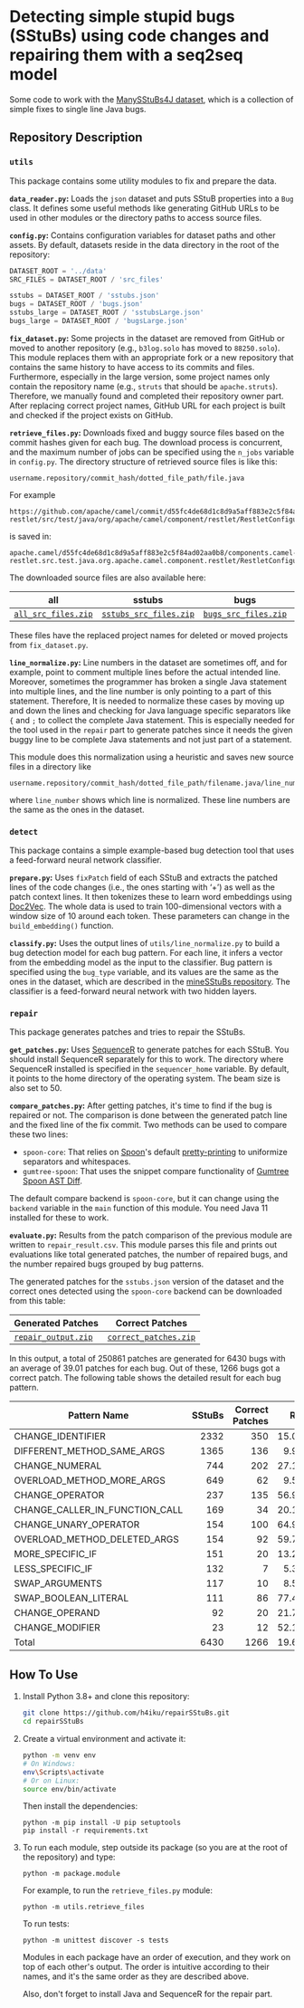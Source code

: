 # Detecting simple stupid bugs (SStuBs) using code changes and repairing them with a seq2seq model

Some code to work with the [ManySStuBs4J dataset](https://doi.org/10.5281/zenodo.3653444), which is a collection of simple fixes to single line Java bugs.

## Repository Description

### `utils`

This package contains some utility modules to fix and prepare the data.

**`data_reader.py`:**
Loads the `json` dataset and puts SStuB properties into a `Bug` class. It defines some useful methods like generating GitHub URLs to be used in other modules or the directory paths to access source files.

**`config.py`:**
Contains configuration variables for dataset paths and other assets. By default, datasets reside in the data directory in the root of the repository:

```python
DATASET_ROOT = '../data'
SRC_FILES = DATASET_ROOT / 'src_files'

sstubs = DATASET_ROOT / 'sstubs.json'
bugs = DATASET_ROOT / 'bugs.json'
sstubs_large = DATASET_ROOT / 'sstubsLarge.json'
bugs_large = DATASET_ROOT / 'bugsLarge.json'
```

**`fix_dataset.py`:**
Some projects in the dataset are removed from GitHub or moved to another repository (e.g., `b3log.solo` has moved to `88250.solo`). This module replaces them with an appropriate fork or a new repository that contains the same history to have access to its commits and files. Furthermore, especially in the large version, some project names only contain the repository name (e.g., `struts` that should be `apache.struts`). Therefore, we manually found and completed their repository owner part. After replacing correct project names, GitHub URL for each project is built and checked if the project exists on GitHub.

**`retrieve_files.py`:**
Downloads fixed and buggy source files based on the commit hashes given for each bug. The download process is concurrent, and the maximum number of jobs can be specified using the `n_jobs` variable in `config.py`. The directory structure of retrieved source files is like this:

```
username.repository/commit_hash/dotted_file_path/file.java
```

For example

```
https://github.com/apache/camel/commit/d55fc4de68d1c8d9a5aff883e2c5f84ad02aa0b8/components/camel-restlet/src/test/java/org/apache/camel/component/restlet/RestletConfigurationTest.java
```

is saved in:

```
apache.camel/d55fc4de68d1c8d9a5aff883e2c5f84ad02aa0b8/components.camel-restlet.src.test.java.org.apache.camel.component.restlet/RestletConfigurationTest.java
```

The downloaded source files are also available here:

| all | sstubs | bugs | sstubsLarge | bugsLarge |
|-----|--------|------|-------------|-----------|
[`all_src_files.zip`](https://www.mediafire.com/file/q68ejrted7hfxtq/all_src_files.zip/file) | [`sstubs_src_files.zip`](https://www.mediafire.com/file/ry8zs6u14bdl4dp/sstubs_src_files.zip/file) | [`bugs_src_files.zip`](https://www.mediafire.com/file/8933v6lyig3zhb7/bugs_src_files.zip/file) | [`sstubsLarge_src_files.zip`](https://www.mediafire.com/file/6y3fziwvof3nucp/sstubsLarge_src_files.zip/file) | [`bugsLarge_src_files.zip`](https://www.mediafire.com/file/66ekj086uit5dk4/bugsLarge_src_files.zip/file) |

These files have the replaced project names for deleted or moved projects from `fix_dataset.py`.

**`line_normalize.py`:**
Line numbers in the dataset are sometimes off, and for example, point to comment multiple lines before the actual intended line. Moreover, sometimes the programmer has broken a single Java statement into multiple lines, and the line number is only pointing to a part of this statement. Therefore, It is needed to normalize these cases by moving up and down the lines and checking for Java language specific separators like `{` and `;` to collect the complete Java statement. This is especially needed for the tool used in the `repair` part to generate patches since it needs the given buggy line to be complete Java statements and not just part of a statement.

This module does this normalization using a heuristic and saves new source files in a directory like

```
username.repository/commit_hash/dotted_file_path/filename.java/line_number
```

where `line_number` shows which line is normalized. These line numbers are the same as the ones in the dataset.


### `detect`

This package contains a simple example-based bug detection tool that uses a feed-forward neural network classifier.

**`prepare.py`:**
Uses `fixPatch` field of each SStuB and extracts the patched lines of the code changes (i.e., the ones starting with ‘+’) as well as the patch context lines. It then tokenizes these to learn word embeddings using [Doc2Vec](https://radimrehurek.com/gensim_3.8.3/models/doc2vec.html). The whole data is used to train 100-dimensional vectors with a window size of 10 around each token. These parameters can change in the `build_embedding()` function.

**`classify.py`:**
Uses the output lines of `utils/line_normalize.py` to build a bug detection model for each bug pattern. For each line, it infers a vector from the embedding model as the input to the classifier. Bug pattern is specified using the ‍`bug_type` variable, and its values are the same as the ones in the dataset, which are described in the [mineSStuBs repository](https://github.com/mast-group/mineSStuBs). The classifier is a feed-forward neural network with two hidden layers.


### `repair`

This package generates patches and tries to repair the SStuBs.

**`get_patches.py`:**
Uses [SequenceR](https://github.com/KTH/chai) to generate patches for each SStuB. You should install SequenceR separately for this to work. The directory where SequenceR installed is specified in the `sequencer_home` variable. By default, it points to the home directory of the operating system. The beam size is also set to 50.

**`compare_patches.py`:**
After getting patches, it's time to find if the bug is repaired or not. The comparison is done between the generated patch line and the fixed line of the fix commit. Two methods can be used to compare these two lines:

- `spoon-core`: That relies on [Spoon](https://spoon.gforge.inria.fr/)'s default [pretty-printing](https://spoon.gforge.inria.fr/custom-pretty-printing.html) to uniformize separators and whitespaces.
- `gumtree-spoon`: That uses the snippet compare functionality of [Gumtree Spoon AST Diff](https://github.com/SpoonLabs/gumtree-spoon-ast-diff/).

The default compare backend is `spoon-core`, but it can change using the `backend` variable in the `main` function of this module. You need Java 11 installed for these to work.

**`evaluate.py`:**
Results from the patch comparison of the previous module are written to `repair_result.csv`. This module parses this file and prints out evaluations like total generated patches, the number of repaired bugs, and the number repaired bugs grouped by bug patterns.

The generated patches for the `sstubs.json` version of the dataset and the correct ones detected using the `spoon-core` backend can be downloaded from this table:

| Generated Patches | Correct Patches |
|-------------------|-----------------|
| [`repair_output.zip`](https://www.mediafire.com/file/jd9byxt3qcxy7bu/repair_output.zip/file) | [`correct_patches.zip`](https://www.mediafire.com/file/m6qfoukssknuhvi/correct_patches.zip/file) |

In this output, a total of 250861 patches are generated for 6430 bugs with an average of 39.01 patches for each bug. Out of these, 1266 bugs got a correct patch. The following table shows the detailed result for each bug pattern.

|         Pattern Name         |SStuBs|Correct Patches| Ratio |
|------------------------------|-----:|--------------:|------:|
|CHANGE_IDENTIFIER             |  2332|            350| 15.01%|
|DIFFERENT_METHOD_SAME_ARGS    |  1365|            136| 9.96% |
|CHANGE_NUMERAL                |   744|            202| 27.15%|
|OVERLOAD_METHOD_MORE_ARGS     |   649|             62| 9.55% |
|CHANGE_OPERATOR               |   237|            135| 56.96%|
|CHANGE_CALLER_IN_FUNCTION_CALL|   169|             34| 20.12%|
|CHANGE_UNARY_OPERATOR         |   154|            100| 64.94%|
|OVERLOAD_METHOD_DELETED_ARGS  |   154|             92| 59.74%|
|MORE_SPECIFIC_IF              |   151|             20| 13.25%|
|LESS_SPECIFIC_IF              |   132|              7| 5.30% |
|SWAP_ARGUMENTS                |   117|             10| 8.55% |
|SWAP_BOOLEAN_LITERAL          |   111|             86| 77.48%|
|CHANGE_OPERAND                |    92|             20| 21.74%|
|CHANGE_MODIFIER               |    23|             12| 52.17%|
|Total                         |  6430|           1266| 19.69%|


## How To Use

1. Install Python 3.8+ and clone this repository:

    ```bash
    git clone https://github.com/h4iku/repairSStuBs.git
    cd repairSStuBs
    ```

2. Create a virtual environment and activate it:

    ```bash
    python -m venv env
    # On Windows:
    env\Scripts\activate
    # Or on Linux:
    source env/bin/activate
    ```

    Then install the dependencies:

    ```
    python -m pip install -U pip setuptools
    pip install -r requirements.txt
    ```

3. To run each module, step outside its package (so you are at the root of the repository) and type:

    ```
    python -m package.module
    ```

    For example, to run the `retrieve_files.py` module:

    ```
    python -m utils.retrieve_files
    ```

    To run tests:

    ```
    python -m unittest discover -s tests
    ```

    Modules in each package have an order of execution, and they work on top of each other's output. The order is intuitive according to their names, and it's the same order as they are described above.

    Also, don't forget to install Java and SequenceR for the repair part.
